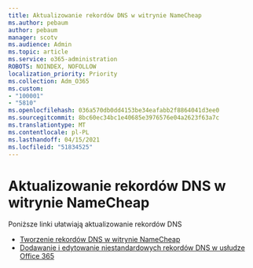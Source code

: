 ```yaml
---
title: Aktualizowanie rekordów DNS w witrynie NameCheap
ms.author: pebaum
author: pebaum
manager: scotv
ms.audience: Admin
ms.topic: article
ms.service: o365-administration
ROBOTS: NOINDEX, NOFOLLOW
localization_priority: Priority
ms.collection: Adm_O365
ms.custom:
- "100001"
- "5810"
ms.openlocfilehash: 036a570db0dd4153be34eafabb2f8864041d3ee0
ms.sourcegitcommit: 8bc60ec34bc1e40685e3976576e04a2623f63a7c
ms.translationtype: MT
ms.contentlocale: pl-PL
ms.lasthandoff: 04/15/2021
ms.locfileid: "51834525"
---
```

# <a name="update-dns-records-at-namecheap"></a>Aktualizowanie rekordów DNS w witrynie NameCheap

Poniższe linki ułatwiają aktualizowanie rekordów DNS

- [Tworzenie rekordów DNS w witrynie NameCheap](https://docs.microsoft.com/microsoft-365/admin/dns/create-dns-records-at-namecheap?view=o365-worldwide)
- [Dodawanie i edytowanie niestandardowych rekordów DNS w usłudze Office 365](https://docs.microsoft.com/microsoft-365/admin/setup/add-domain#add-or-edit-custom-dns-records)